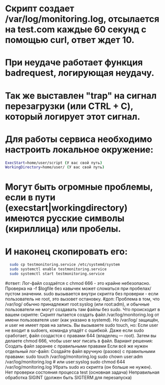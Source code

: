 # Скрипт создает /var/log/monitoring.log, отсылается на test.com каждые 60 секунд с помощью curl, ответ ждет 10.
# При неудаче работает функция badrequest, логирующая неудачу.
# Так же выставлен "trap" на сигнал перезагрузки (или CTRL + C), который логирует этот сигнал.
# Для работы сервиса необходимо настроить локальное окружение:
```bash
ExecStart=home/user/script (У вас свой путь)
WorkingDirectory=home/user/ (У вас свой путь)
```
# Могут быть огромные проблемы, если в пути (execstart|workingdirectory) имеются русские символы (кириллица) или пробелы.
# И наконец скопировать его:
```bash
  sudo cp testmonitoring.service /etc/systemd/system
  sudo systemctl enable testmonitoring.service
  sudo systemctl start testmonitoring.service
```

#ответ:
Лог-файл создаётся с chmod 666 - это крайне небезопасно. Проверка на -f $logfile без кавычек может сломаться при пробелах/пустом значении. sudo вызывается внутри скрипта без проверки - если пользователь не root, это вызовет остановку.
#доп:
Проблема в том, что /var/log/ обычно принадлежит root:syslog (или root:adm), и обычные пользователи не могут создавать там файлы без sudo.
Что происходит в вашем скрипте:
Скрипт пытается создать файл /var/log/monitoring.log от имени пользователя user (как указано в systemd).
Но /var/log/ защищён, и user не имеет прав на запись.
Вы вызываете sudo touch, но:
Если user не входит в sudoers, команда упадёт с ошибкой.
Даже если sudo сработает, файл создастся с правами 644 (владелец — root).
Затем вы делаете chmod 666, чтобы user мог писать в файл.
Вариант решения:
Создать файл заранее с правильными правами
Если всё же нужен отдельный лог-файл:
Создайте файл вручную (разово) с правильными правами:
sudo touch /var/log/monitoring.log
sudo chown user:adm /var/log/monitoring.log  # или user:syslog
sudo chmod 644 /var/log/monitoring.log
Убрать sudo из скрипта (он больше не нужен).
Нет проверки состояния процесса test (основная задача)
Неправильная обработка SIGINT (должен быть SIGTERM для перезапуска)
